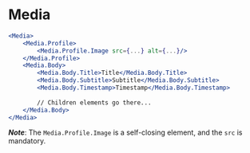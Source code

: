 # Media

```jsx
<Media>
    <Media.Profile>
        <Media.Profile.Image src={...} alt={...}/>
    </Media.Profile>
    <Media.Body>
        <Media.Body.Title>Title</Media.Body.Title>
        <Media.Body.Subtitle>Subtitle</Media.Body.Subtitle>
        <Media.Body.Timestamp>Timestamp</Media.Body.Timestamp>
        
        // Children elements go there...
    </Media.Body>
</Media>
```

**_Note_**: The `Media.Profile.Image` is a self-closing element, and the `src` is mandatory.